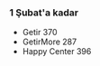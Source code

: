 ### 1 Şubat'a kadar
- Getir 370
- GetirMore 287
- Happy Center 396
<!--stackedit_data:
eyJoaXN0b3J5IjpbMTQ3MDIxNTk2MV19
-->